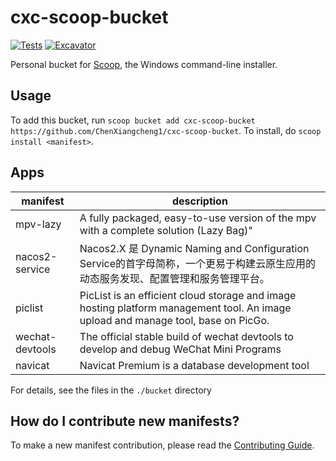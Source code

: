 # cxc-scoop-bucket

[![Tests](https://github.com/ChenXiangcheng1/cxc-scoop-bucket/actions/workflows/ci.yml/badge.svg)](https://github.com/<username>/<bucketname>/actions/workflows/ci.yml) [![Excavator](https://github.com/ChenXiangcheng1/cxc-scoop-bucket/actions/workflows/excavator.yml/badge.svg)](https://github.com/<username>/<bucketname>/actions/workflows/excavator.yml) 

Personal bucket for [Scoop](https://scoop.sh), the Windows command-line installer.

Usage
-----
To add this bucket, run `scoop bucket add cxc-scoop-bucket https://github.com/ChenXiangcheng1/cxc-scoop-bucket`. To install, do `scoop install <manifest>`.

Apps
----
|   manifest   |   description   |
| ------------ | --------------- |
|  mpv-lazy  |  A fully packaged, easy-to-use version of the mpv with a complete solution (Lazy Bag)"  |
|  nacos2-service  |  Nacos2.X 是 Dynamic Naming and Configuration Service的首字母简称，一个更易于构建云原生应用的动态服务发现、配置管理和服务管理平台。  |
|  piclist  |  PicList is an efficient cloud storage and image hosting platform management tool. An image upload and manage tool, base on PicGo.  |
|  wechat-devtools  |  The official stable build of wechat devtools to develop and debug WeChat Mini Programs  |
|  navicat  |  Navicat Premium is a database development tool  |

For details, see the files in the `./bucket` directory

How do I contribute new manifests?
----------------------------------

To make a new manifest contribution, please read the [Contributing Guide](https://github.com/ScoopInstaller/.github/blob/main/.github/CONTRIBUTING.md).

